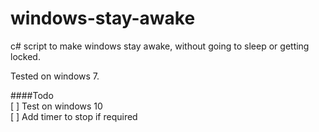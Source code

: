 # windows-stay-awake
c# script to make windows stay awake, without going to sleep or getting locked.  
  
  
Tested on windows 7.  
  
####Todo  
[ ] Test on windows 10  
[ ] Add timer to stop if required
